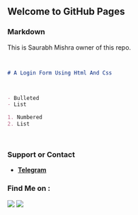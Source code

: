 ## Welcome to GitHub Pages





### Markdown

This is Saurabh Mishra owner of this repo.

```markdown


# A Login Form Using Html And Css



- Bulleted
- List

1. Numbered
2. List




```





### Support or Contact

- [**Telegram**](https://t.me/smishra00/)


### Find Me on :


<p align="left">
  <a href="https://github.com/smishra00" target="_blank"><img src="https://img.shields.io/badge/Github-smishra00-green?style=for-the-badge&logo=github"></a>
  <a href="https://www.instagram.com/smishra_247" target="_blank"><img src="https://img.shields.io/badge/IG-%40smishra_247-red?style=for-the-badge&logo=instagram"></a>
  
</p>



